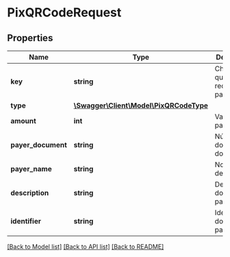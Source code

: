 # PixQRCodeRequest

## Properties
Name | Type | Description | Notes
------------ | ------------- | ------------- | -------------
**key** | **string** | Chave pix que receberá o pagamento | [optional] 
**type** | [**\Swagger\Client\Model\PixQRCodeType**](PixQRCodeType.md) |  | [optional] 
**amount** | **int** | Valor do pagamento | [optional] 
**payer_document** | **string** | Número do documento do devedor | [optional] 
**payer_name** | **string** | Nome do devedor | [optional] 
**description** | **string** | Descrição do pagamento | [optional] 
**identifier** | **string** | Identificador do pagamento | [optional] 

[[Back to Model list]](../../README.md#documentation-for-models) [[Back to API list]](../../README.md#documentation-for-api-endpoints) [[Back to README]](../../README.md)


